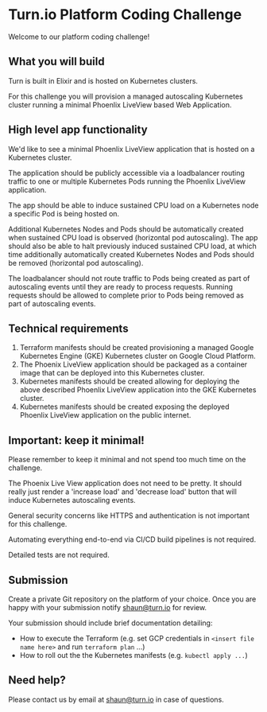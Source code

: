 # Turn.io Platform Coding Challenge

Welcome to our platform coding challenge!

## What you will build

Turn is built in Elixir and is hosted on Kubernetes clusters.

For this challenge you will provision a managed autoscaling Kubernetes cluster running a minimal Phoenlix LiveView based Web Application.

## High level app functionality

We'd like to see a minimal Phoenlix LiveView application that is hosted on a Kubernetes cluster.

The application should be publicly accessible via a loadbalancer routing traffic to one or multiple Kubernetes Pods running the Phoenlix LiveView application.

The app should be able to induce sustained CPU load on a Kubernetes node a specific Pod is being hosted on.

Additional Kubernetes Nodes and Pods should be automatically created when sustained CPU load is observed (horizontal pod autoscaling). The app should also be able to halt previously induced sustained CPU load, at which time additionally automatically created Kubernetes Nodes and Pods should be removed (horizontal pod autoscaling).

The loadbalancer should not route traffic to Pods being created as part of autoscaling events until they are ready to process requests. Running requests should be allowed to complete prior to Pods being removed as part of autoscaling events.

## Technical requirements

1. Terraform manifests should be created provisioning a managed Google Kubernetes Engine (GKE) Kubernetes cluster on Google Cloud Platform.
2. The Phoenix LiveView application should be packaged as a container image that can be deployed into this Kubernetes cluster.
3. Kubernetes manifests should be created allowing for deploying the above described Phoenlix LiveView application into the GKE Kubernetes cluster.
4. Kubernetes manifests should be created exposing the deployed Phoenlix LiveView application on the public internet.

## Important: keep it minimal!

Please remember to keep it minimal and not spend too much time on the challenge.

The Phoenix Live View application does not need to be pretty. It should really just render a 'increase load' and 'decrease load' button that will induce Kubernetes autoscaling events.

General security concerns like HTTPS and authentication is not important for this challenge.

Automating everything end-to-end via CI/CD build pipelines is not required.

Detailed tests are not required.

## Submission

Create a private Git repository on the platform of your choice. Once you are happy with your submission notify shaun@turn.io for review.

Your submission should include brief documentation detailing:
- How to execute the Terraform (e.g. set GCP credentials in `<insert file name here>` and run `terraform plan` ...)
- How to roll out the the Kubernetes manifests (e.g. `kubectl apply ...`)

## Need help?

Please contact us by email at shaun@turn.io in case of questions.
